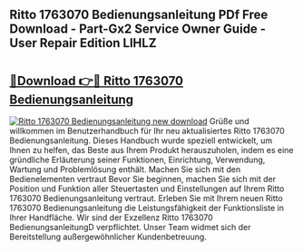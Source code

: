 ## Ritto 1763070 Bedienungsanleitung PDf Free Download - Part-Gx2 Service Owner Guide - User Repair Edition LlHLZ

# <h2><a href="http://df1tyg.blite.top/?on=Ritto+1763070+Bedienungsanleitung">🔗Download 👉🔴 Ritto 1763070 Bedienungsanleitung</a></h2>

[![Ritto 1763070 Bedienungsanleitung new download](https://i.imgur.com/lujVjoI.png)](http://df1tyg.blite.top/?on=Ritto+1763070+Bedienungsanleitung)
Grüße und willkommen im Benutzerhandbuch für Ihr neu aktualisiertes Ritto 1763070 Bedienungsanleitung. Dieses Handbuch wurde speziell entwickelt, um Ihnen zu helfen, das Beste aus Ihrem Produkt herauszuholen, indem es eine gründliche Erläuterung seiner Funktionen, Einrichtung, Verwendung, Wartung und Problemlösung enthält. Machen Sie sich mit den Bedienelementen vertraut Bevor Sie beginnen, machen Sie sich mit der Position und Funktion aller Steuertasten und Einstellungen auf Ihrem Ritto 1763070 Bedienungsanleitung vertraut. Erleben Sie mit Ihrem neuen Ritto 1763070 Bedienungsanleitung die Leistungsfähigkeit der Funktionsliste in Ihrer Handfläche. Wir sind der Exzellenz Ritto 1763070 BedienungsanleitungD verpflichtet. Unser Team widmet sich der Bereitstellung außergewöhnlicher Kundenbetreuung.
